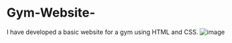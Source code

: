 # Gym-Website-
I have developed a basic website for a gym using HTML and CSS.
![image](https://user-images.githubusercontent.com/62783300/160547642-125aa370-60be-41a0-a95e-4fd09660e460.png)
